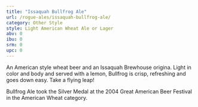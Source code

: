 ```yaml
---
title: "Issaquah Bullfrog Ale"
url: /rogue-ales/issaquah-bullfrog-ale/
category: Other Style
style: Light American Wheat Ale or Lager
abv: 0
ibu: 0
srm: 0
upc: 0
---
```

An American style wheat beer and an Issaquah Brewhouse origina. Light in color and body and served with a lemon, Bullfrog is crisp, refreshing and goes down easy. Take a flying leap!

Bullfrog Ale took the Silver Medal at the 2004 Great American Beer Festival in the American Wheat category.
